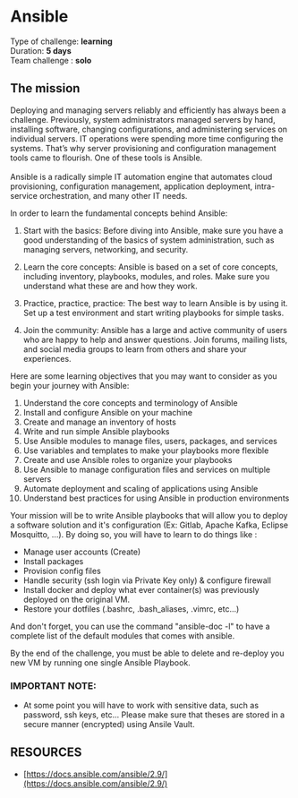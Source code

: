 
# Ansible

Type of challenge: **learning** </br>
Duration: **5 days** </br>
Team challenge : **solo**

## The mission
Deploying and managing servers reliably and efficiently has always been a challenge. Previously, system administrators managed servers by hand, installing software, changing configurations, and administering services on individual servers. IT operations were spending more time configuring the systems. That’s why server provisioning and configuration management tools came to flourish. One of these tools is Ansible. <br /><br />
Ansible is a radically simple IT automation engine that automates cloud provisioning, configuration management, application deployment, intra-service orchestration, and many other IT needs.

In order to learn the fundamental concepts behind Ansible:

1. Start with the basics: Before diving into Ansible, make sure you have a good understanding of the basics of system administration, such as managing servers, networking, and security.

2. Learn the core concepts: Ansible is based on a set of core concepts, including inventory, playbooks, modules, and roles. Make sure you understand what these are and how they work.

3. Practice, practice, practice: The best way to learn Ansible is by using it. Set up a test environment and start writing playbooks for simple tasks.

4. Join the community: Ansible has a large and active community of users who are happy to help and answer questions. Join forums, mailing lists, and social media groups to learn from others and share your experiences.

Here are some learning objectives that you may want to consider as you begin your journey with Ansible:

1. Understand the core concepts and terminology of Ansible
2. Install and configure Ansible on your machine
3. Create and manage an inventory of hosts
4. Write and run simple Ansible playbooks
5. Use Ansible modules to manage files, users, packages, and services
6. Use variables and templates to make your playbooks more flexible
7. Create and use Ansible roles to organize your playbooks
8. Use Ansible to manage configuration files and services on multiple servers
9. Automate deployment and scaling of applications using Ansible
10. Understand best practices for using Ansible in production environments

Your mission will be to write Ansible playbooks that will allow you to deploy a software solution and it's configuration (Ex: Gitlab, Apache Kafka, Eclipse Mosquitto, ...). By doing so, you will have to learn to do things like :

- Manage user accounts (Create)
- Install packages
- Provision config files
- Handle security (ssh login via Private Key only) & configure firewall
- Install docker and deploy what ever container(s) was previously deployed on the original VM.
- Restore your dotfiles (.bashrc, .bash_aliases, .vimrc, etc...)

And don't forget, you can use the command "ansible-doc -l" to have a complete list of the default modules that comes with ansible.

By the end of the challenge, you must be able to delete and re-deploy you new VM by running one single Ansible Playbook.


### IMPORTANT NOTE:


- At some point you will have to work with sensitive data, such as password, ssh keys, etc... Please make sure that theses are stored in a secure manner (encrypted) using Ansile Vault. 

## RESOURCES

- [https://docs.ansible.com/ansible/2.9/](https://docs.ansible.com/ansible/2.9/)